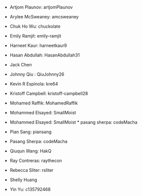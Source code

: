 * Artjom Plaunov: artjomPlaunov 
* Arylee McSweaney: amcsweaney
* Chuk Ho Wu: chuckolate
* Emily Ramjit: emily-ramjit
* Harneet Kaur: harneetkaur9
* Hasan Abdullah: HasanAbdullah31
* Jack Chen
* Johnny Qiu : QiuJohnny26
* Kevin R Espinola: kre64
* Kristoff Campbell: kristoff-campbell28
* Mohamed Raffik: MohamedRaffik
* Mohammed Elsayed: SmallMoist
* Mohammed Elsayed: SmallMoist * pasang sherpa: codeMacha 

* Pian Sang: piansang

* Pasang Sherpa: codeMacha
* Qiuqun Wang: HakQ
* Ray Contreras: raythecon
* Rebecca Sliter: rsliter
* Shelly Huang
* Yin Yu: c135792468
